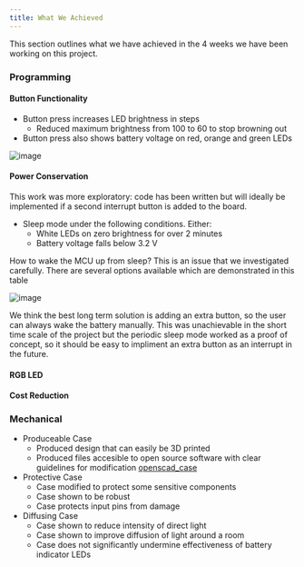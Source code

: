 ```yaml
---
title: What We Achieved
---
```

This section outlines what we have achieved in the 4 weeks we have been working on this project. 

### Programming
#### Button Functionality
- Button press increases LED brightness in steps
  - Reduced maximum brightness from 100 to 60 to stop browning out
- Button press also shows battery voltage on red, orange and green LEDs

 ![image](https://github.com/user-attachments/assets/ca544c57-47a2-442d-8706-7d09a57061c9)


#### Power Conservation
This work was more exploratory: code has been written but will ideally be implemented if a second interrupt button is added to the board. 
- Sleep mode under the following conditions. Either:
  - White LEDs on zero brightness for over 2 minutes
  - Battery voltage falls below 3.2 V

How to wake the MCU up from sleep? This is an issue that we investigated carefully. There are several options available which are demonstrated in this table 

![image](https://github.com/user-attachments/assets/cd6c6156-ef3a-4c04-b65a-84cbea7356bc)

We think the best long term solution is adding an extra button, so the user can always wake the battery manually. This was unachievable in the short time scale of the project but the periodic sleep mode worked as a proof of concept, so it should be easy to impliment an extra button as an interrupt in the future.

#### RGB LED



 
#### Cost Reduction

 ### Mechanical
- Produceable Case
  - Produced design that can easily be 3D printed
  - Produced files accesible to open source software with clear guidelines for modification [openscad_case](../../CAD/openscad_case)
- Protective Case
  - Case modified to protect some sensitive components
  - Case shown to be robust
  - Case protects input pins from damage
- Diffusing Case
  - Case shown to reduce intensity of direct light
  - Case shown to improve diffusion of light around a room
  - Case does not significantly undermine effectiveness of battery indicator LEDs




